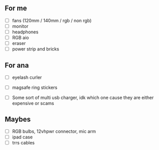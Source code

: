 ## For me
- [ ] fans (120mm / 140mm / rgb / non rgb)
- [ ] monitor
- [ ] headphones
- [ ] RGB aio
- [ ] eraser
- [ ] power strip and bricks

## For ana
- [ ] eyelash curler
- [ ] magsafe ring stickers
- [ ] Some sort of multi usb charger, idk which one cause they are either expensive or scams


## Maybes
- [ ] RGB bulbs, 12vhpwr connector, mic arm
- [ ] ipad case
- [ ] trrs cables